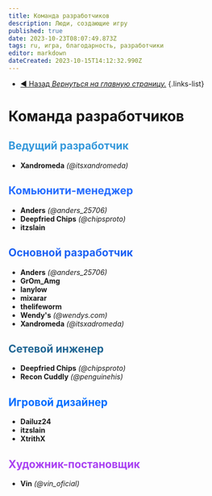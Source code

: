 ```yaml
---
title: Команда разработчиков
description: Люди, создающие игру
published: true
date: 2023-10-23T08:07:49.873Z
tags: ru, игра, благодарность, разработчики
editor: markdown
dateCreated: 2023-10-15T14:12:32.990Z
---
```


- [:arrow_backward: Назад *Вернуться на главную страницу.*](/ru/home)
{.links-list}

# Команда разработчиков
## <font color="#3498db">Ведущий разработчик</font>
- **Xandromeda** *(@itsxandromeda)*
## <font color="#256dff">Комьюнити-менеджер</font>
- **Anders** *(@anders_25706)*
- **Deepfried Chips** *(@chipsproto)*
- **itzslain**
## <font color="#1c61f3">Основной разработчик</font>
- **Anders** *(@anders_25706)*
- **GrOm_Amg**
- **lanylow**
- **mixarar**
- **thelifeworm**
- **Wendy's** *(@wendys.com)*
- **Xandromeda** *(@itsxadromeda)*
## <font color="#206694">Сетевой инженер</font>
- **Deepfried Chips** *(@chipsproto)*
- **Recon Cuddly** *(@penguinehis)*
## <font color="#006dff">Игровой дизайнер</font>
- **Dailuz24**
- **itzslain**
- **XtrithX**
## <font color="#a940f2">Художник-постановщик</font>
- **Vin** *(@vin_oficial)*